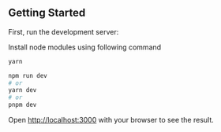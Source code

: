 
## Getting Started

First, run the development server:

Install node modules using following command
```bash
yarn
```

```bash
npm run dev
# or
yarn dev
# or
pnpm dev
```

Open [http://localhost:3000](http://localhost:3000) with your browser to see the result.
